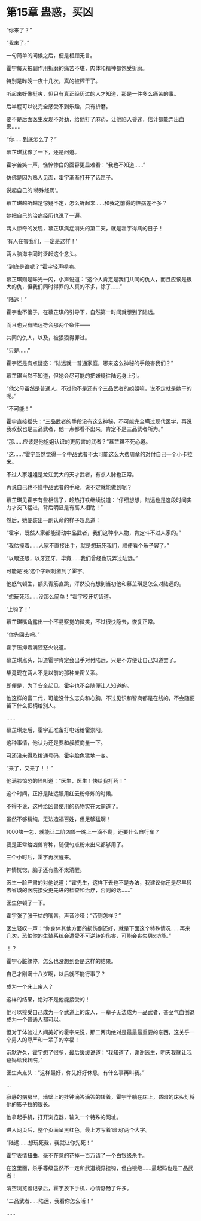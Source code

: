# 第15章 蛊惑，买凶

“你来了？”

“我来了。”

一句简单的问候之后，便是相顾无言。

霍宇每天被副作用折磨的痛苦不堪，肉体和精神都饱受折磨。

特别是昨晚一夜十几次，真的被榨干了。

听起来好像挺爽，但只有真正经历过的人才知道，那是一件多么痛苦的事。

后半程可以说完全感受不到乐趣，只有折磨。

要不是后面医生发现不对劲，给他打了麻药，让他陷入昏迷，估计都能弄出血来……

“你……到底怎么了？”

慕芷琪犹豫了一下，还是问道。

霍宇苦笑一声，憔悴惨白的面容更显难看：“我也不知道……”

仿佛是因为熟人见面，霍宇渐渐打开了话匣子。

说起自己的‘特殊经历’。

慕芷琪越听越是惊疑不定，怎么听起来……和我之前得的怪病差不多？

她把自己的治病经历也说了一遍。

两人惊奇的发现，慕芷琪病症消失的第二天，就是霍宇得病的日子！

‘有人在害我们，一定是这样！’

两人脑海中同时泛起这个念头。

“到底是谁呢？”霍宇轻声呢喃。

慕芷琪则是眸光一闪，小声说道：“这个人肯定是我们共同的仇人，而且应该是很大的仇，但我们同时得罪的人真的不多，除了……”

“陆远！”

霍宇也不傻子，在慕芷琪的引导下，自然第一时间就想到了陆远。

而且也只有陆远符合那两个条件——

共同的仇人，以及，被狠狠得罪过。

“只是……”

霍宇还是有点疑惑：“陆远就一普通家庭，哪来这么神秘的手段害我们？”

慕芷琪当然不知道，但她会尽可能的把嫌疑往陆远身上引。

“他父母虽然是普通人，不过他不是还有个三品武者的姐姐嘛，说不定就是她干的呢。”

“不可能！”

霍宇直接摇头：“三品武者的手段没有这么神秘，不可能完全瞒过现代医学，再说我叔叔也是三品武者，他一点都看不出来，肯定不是三品武者所为。”

“那……应该是他姐姐认识的更厉害的武者？”慕芷琪不死心道。

“这……”霍宇虽然觉得一个中品武者不太可能这么大费周章的对付自己一个小卡拉米。

不过人家姐姐是龙江武大的天才武者，有点人脉也正常。

再说自己也不懂中品武者的手段，说不定就能做到呢？

慕芷琪见霍宇有些相信了，趁热打铁继续说道：“仔细想想，陆远也是这段时间实力才突飞猛进，背后明显是有高人相助！”

然后，她便装出一副认命的样子叹息道：

“霍宇，既然人家都能请动中品武者，我们这种小人物，肯定斗不过人家的。”

“我估摸着……人家不直接出手，就是想玩死我们，顺便看个乐子罢了。”

“以眼还眼，以牙还牙，毕竟……我们曾经也玩弄过陆远。”

可能是‘死’这个字眼刺激到了霍宇。

他怒气顿生，额头青筋直跳，浑然没有想到当初他和慕芷琪是怎么对陆远的。

“想玩死我……没那么简单！”霍宇咬牙切齿道。

‘上钩了！’

慕芷琪嘴角露出一个不易察觉的微笑，不过很快隐去，恢复正常。

“你先回去吧。”

霍宇压抑着满腔怒火说道。

慕芷琪点头，知道霍宇肯定会出手对付陆远，只是不方便让自己知道罢了。

毕竟现在两人不是以前的那种亲密关系。

即便是，为了安全起见，霍宇也不会随便让人知道的。

他这样的富二代，可能没什么志向和心胸，不过见识和智商都是在线的，不会随便留下什么把柄给别人。

……

慕芷琪走后，霍宇正准备打电话给霍崇阳。

这种事情，他认为还是要和叔叔商量一下。

可还没来得及拨通号码，霍宇脸色猛地一变。

“来了，又来了！！”

他满脸惊恐的怪叫道：“医生，医生！快给我打药！”

这个时间，正好是陆远服用红云粉修炼的时候。

不得不说，这种给凶兽使用的药物实在太霸道了。

虽然不够精纯，无法造福百姓，但足够猛啊！

1000块一包，就能让二阶凶兽一晚上一滴不剩，还要什么自行车？

要是正常给凶兽育种，随便匀点粉末出来都够用了。

三个小时后，霍宇再次醒来。

神情恍惚，脑子还有些不太清醒。

医生一脸严肃的对他说道：“霍先生，这样下去也不是办法，我建议你还是尽早转去省城的医院接受更先进的检查和治疗，否则的话……”

医生停顿了一下。

霍宇张了张干枯的嘴唇，声音沙哑：“否则怎样？”

医生轻叹一声：“你身体其他方面的损伤倒还好，就是下面这个特殊情况……再来几次，恐怕你的生殖系统会遭受不可逆转的伤害，可能会丧失男x功能。”

！？

霍宇心脏骤停，怎么也没想到会是这样的结果。

自己才刚满十八岁啊，以后就不能行事了？

成为一个床上废人？

这样的结果，绝对不是他能接受的！

他可以接受自己成为一个武道上的废人，一辈子无法成为一品武者，甚至气血倒退成为一个普通人都可以。

但对于体验过人间美好的霍宇来说，那二两肉绝对是最最最重要的东西，这关乎一个男人的尊严和一辈子的幸福！

沉默许久，霍宇想了很多，最后缓缓说道：“我知道了，谢谢医生，明天我就让我爸妈给我转院。”

医生点点头：“这样最好，你先好好休息，有什么事再叫我。”

…

寂静的病房里，墙壁上的挂钟滴答滴答的转着，霍宇半躺在床上，昏暗的床头灯将他的影子拉的很长。

他拿起手机，打开浏览器，输入一个特殊的网址。

进入网页后，整个页面呈黑红色，最上方写着‘暗网’两个大字。

“陆远……想玩死我，我就让你先死！”

霍宇表情扭曲，毫不在意的花掉一百万请了一个白银级杀手。

在这里面，杀手等级虽然不一定和武道境界挂钩，但白银级……最起码也是二品武者！

清空浏览器记录后，霍宇放下手机，心情舒畅了许多。

“二品武者……陆远，我看你怎么活！”

……
